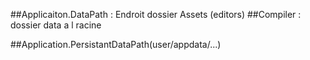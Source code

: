 ##Applicaiton.DataPath : Endroit dossier Assets (editors)
##Compiler : dossier data a l racine

##Application.PersistantDataPath(user/appdata/...)

